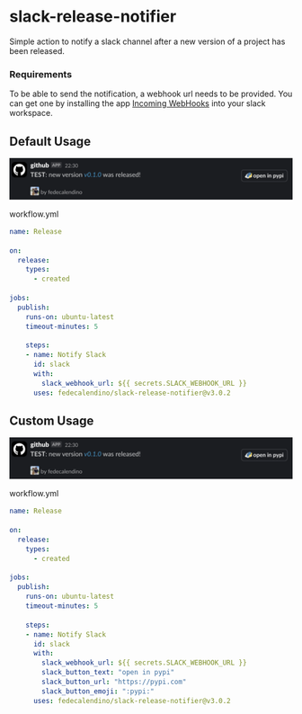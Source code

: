 # slack-release-notifier

Simple action to notify a slack channel after a new version of a project has been released.

### Requirements

To be able to send the notification, a webhook url needs to be provided. You can get one by installing the app [Incoming WebHooks](https://slack.com/apps/A0F7XDUAZ-incoming-webhooks) into your slack workspace.


## Default Usage

![default configuration](/img/custom.png)

workflow.yml
```yml
name: Release

on:
  release:
    types:
      - created

jobs:
  publish:
    runs-on: ubuntu-latest
    timeout-minutes: 5

    steps:
    - name: Notify Slack
      id: slack
      with:
        slack_webhook_url: ${{ secrets.SLACK_WEBHOOK_URL }}
      uses: fedecalendino/slack-release-notifier@v3.0.2
```

## Custom Usage

![custom configuration](/img/custom.png)

workflow.yml
```yml
name: Release

on:
  release:
    types:
      - created

jobs:
  publish:
    runs-on: ubuntu-latest
    timeout-minutes: 5

    steps:
    - name: Notify Slack
      id: slack
      with:
        slack_webhook_url: ${{ secrets.SLACK_WEBHOOK_URL }}
        slack_button_text: "open in pypi"
        slack_button_url: "https://pypi.com"
        slack_button_emoji: ":pypi:"
      uses: fedecalendino/slack-release-notifier@v3.0.2
```


